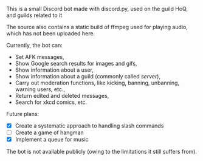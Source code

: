 This is a small Discord bot made with discord.py, used on the guild HoQ, and guilds related to it

The source also contains a static build of ffmpeg used for playing audio, which has not been uploaded here.

Currently, the bot can:
* Set AFK messages,
* Show Google search results for images and gifs,
* Show information about a user,
* Show information about a guild (commonly called *server*),
* Carry out moderation functions, like kicking, banning, unbanning, warning users, etc.,
* Return edited and deleted messages,
* Search for xkcd comics, etc.

Future plans:
- [X] Create a systematic approach to handling slash commands
- [ ] Create a game of hangman
- [X] Implement a queue for music

The bot is not available publicly (owing to the limitations it still suffers from).
